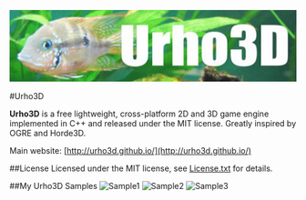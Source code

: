 ﻿![Urho3D logo](https://raw.githubusercontent.com/urho3d/Urho3D/master/bin/Data/Textures/LogoLarge.png)

#Urho3D

**Urho3D** is a free lightweight, cross-platform 2D and 3D game engine implemented in C++ and released under the MIT license. Greatly inspired by OGRE and Horde3D.

Main website: [http://urho3d.github.io/](http://urho3d.github.io/)

##License
Licensed under the MIT license, see [License.txt](https://github.com/urho3d/Urho3D/blob/master/License.txt) for details.



##My Urho3D Samples
![Sample1](https://raw.githubusercontent.com/scorvi/Urho3DSamples/tree/master/screenshots/01_AttributeInspector.png)
![Sample2](https://raw.githubusercontent.com/scorvi/Urho3DSamples/tree/master/screenshots/02_OpenVGRenderer.png)
![Sample3](https://raw.githubusercontent.com/scorvi/Urho3DSamples/tree/master/screenshots/03_NanoSVGRendering.png)
